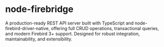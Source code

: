 # node-firebridge
A production-ready REST API server built with TypeScript and node-firebird-driver-native, offering full CRUD operations, transactional queries, and modern Firebird 3+ support. Designed for robust integration, maintainability, and extensibility.
